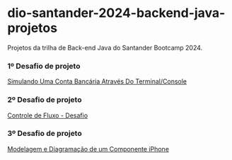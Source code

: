 # dio-santander-2024-backend-java-projetos
Projetos da trilha de Back-end Java do Santander Bootcamp 2024.

### 1º Desafio de projeto
[Simulando Uma Conta Bancária Através Do Terminal/Console](https://github.com/Luiz-Paulo-Morais/dio-santander-2024-backend-java-projetos/tree/main/ContaBanco)

### 2º Desafio de projeto
[Controle de Fluxo - Desafio](https://github.com/Luiz-Paulo-Morais/dio-santander-2024-backend-java-projetos/tree/main/DesafioControleFluxo)

### 3º Desafio de projeto
[Modelagem e Diagramação de um Componente iPhone](https://github.com/Luiz-Paulo-Morais/dio-santander-2024-backend-java-projetos/tree/main/ModelagemDiagramacaoiPhone)


